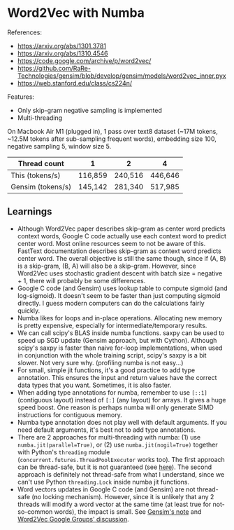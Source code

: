 # Word2Vec with Numba

References:

- https://arxiv.org/abs/1301.3781
- https://arxiv.org/abs/1310.4546
- https://code.google.com/archive/p/word2vec/
- https://github.com/RaRe-Technologies/gensim/blob/develop/gensim/models/word2vec_inner.pyx
- https://web.stanford.edu/class/cs224n/

Features:

- Only skip-gram negative sampling is implemented
- Multi-threading

On Macbook Air M1 (plugged in), 1 pass over text8 dataset (~17M tokens, ~12.5M tokens after sub-sampling frequent words), embedding size 100, negative sampling 5, window size 5.

Thread count | 1 | 2 | 4
-------------|---|---|---
This (tokens/s) | 116,859 | 240,516 | 446,646
Gensim (tokens/s) | 145,142 | 281,340 | 517,985

## Learnings

- Although Word2Vec paper describes skip-gram as center word predicts context words, Google C code actually use each context word to predict center word. Most online resources seem to not be aware of this. FastText documentation describes skip-gram as context word predicts center word. The overall objective is still the same though, since if (A, B) is a skip-gram, (B, A) will also be a skip-gram. However, since Word2Vec uses stochastic gradient descent with batch size = negative + 1, there will probably be some differences.
- Google C code (and Gensim) uses lookup table to compute sigmoid (and log-sigmoid). It doesn't seem to be faster than just computing sigmoid directly. I guess modern computers can do the calculations fairly quickly.
- Numba likes for loops and in-place operations. Allocating new memory is pretty expensive, especially for intermediate/temporary results.
- We can call scipy's BLAS inside numba functions. saxpy can be used to speed up SGD update (Gensim approach, but with Cython). Although scipy's saxpy is faster than naive for-loop implementations, when used in conjunction with the whole training script, scipy's saxpy is a bit slower. Not very sure why. (profiling numba is not easy...)
- For small, simple jit functions, it's a good practice to add type annotation. This ensures the input and return values have the correct data types that you want. Sometimes, it is also faster.
- When adding type annotations for numba, remember to use `[::1]` (contiguous layout) instead of `[:]` (any layout) for arrays. It gives a huge speed boost. One reason is perhaps numba will only generate SIMD instructions for contiguous memory.
- Numba type annotation does not play well with default arguments. If you need default arguments, it's best not to add type annotations.
- There are 2 approaches for multi-threading with numba: (1) use `numba.jit(parallel=True)`, or (2) use `numba.jit(nogil=True)` together with Python's `threading` module (`concurrent.futures.ThreadPoolExecutor` works too). The first approach can be thread-safe, but it is not guaranteed (see [here](https://numba.pydata.org/numba-doc/latest/user/parallel.html)). The second approach is definitely not thread-safe from what I understand, since we can't use Python `threading.Lock` inside numba jit functions.
- Word vectors updates in Google C code (and Gensim) are not thread-safe (no locking mechanism). However, since it is unlikely that any 2 threads will modify a word vector at the same time (at least true for not-so-common words), the impact is small. See [Gensim's note](https://rare-technologies.com/parallelizing-word2vec-in-python/) and [Word2Vec Google Groups' discussion](https://groups.google.com/g/word2vec-toolkit/c/NLvYXU99cAM/m/rryQhcaxKSQJ).
